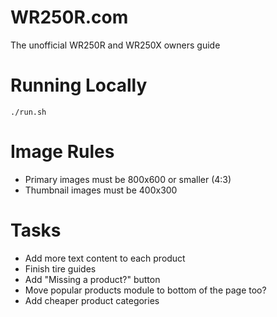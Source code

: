 # WR250R.com

The unofficial WR250R and WR250X owners guide


# Running Locally

`./run.sh`


# Image Rules

- Primary images must be 800x600 or smaller (4:3)
- Thumbnail images must be 400x300


# Tasks

- Add more text content to each product
- Finish tire guides
- Add "Missing a product?" button
- Move popular products module to bottom of the page too?
- Add cheaper product categories

